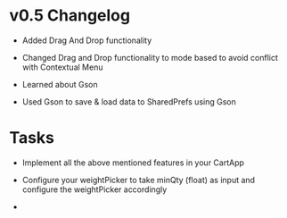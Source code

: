 # v0.5 Changelog

* Added Drag And Drop functionality

* Changed Drag and Drop functionality to mode based to avoid conflict with Contextual Menu

* Learned about Gson

* Used Gson to save & load data to SharedPrefs using Gson



# Tasks

* Implement all the above mentioned features in your CartApp

* Configure your weightPicker to take minQty (float) as input and configure the weightPicker accordingly

* 

